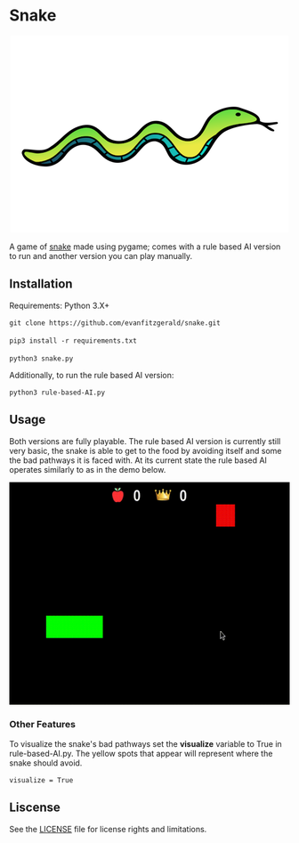 # Snake

<p align = "center">
<img src = "images/snake.png" alt="" </p>

A game of [snake](https://en.wikipedia.org/wiki/Snake_(video_game_genre)) made using pygame; comes with a rule based AI version to run and another version you can play manually. 

## Installation

Requirements: Python 3.X+

```
git clone https://github.com/evanfitzgerald/snake.git

pip3 install -r requirements.txt

python3 snake.py
```

Additionally, to run the rule based AI version: 
```
python3 rule-based-AI.py
```

## Usage

Both versions are fully playable. The rule based AI version is currently still very basic, the snake is able to get to the food by avoiding itself and some the bad pathways it is faced with. At its current state the rule based AI operates similarly to as in the demo below.

<p align = "center">
<img src = "images/snake-AI.gif" width=594 height=400 alt="" </p>
  
 ### Other Features
 To visualize the snake's bad pathways set the __visualize__ variable to True in rule-based-AI.py. The yellow spots that appear will represent where the snake should avoid.
 ```
 visualize = True
 ```
 
## Liscense

See the [LICENSE](https://github.com/evanfitzgerald/snake/blob/master/LICENSE) file for license rights and limitations.
